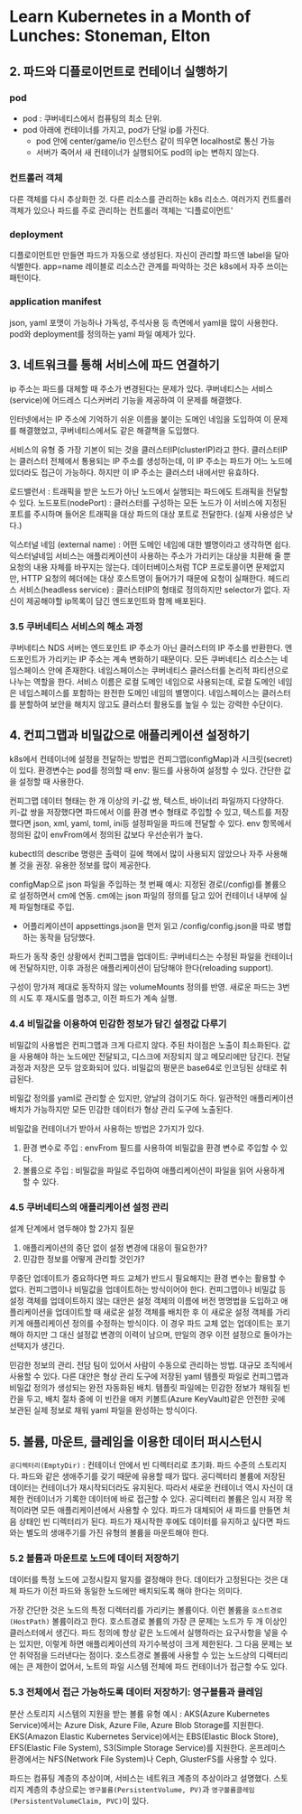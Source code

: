 # Learn Kubernetes in a Month of Lunches: Stoneman, Elton

## 2. 파드와 디플로이먼트로 컨테이너 실행하기

### pod

* pod : 쿠버네티스에서 컴퓨팅의 최소 단위.
* pod 아래에 컨테이너를 가지고, pod가 단일 ip를 가진다. 
  * pod 안에 center/game/io 인스턴스 같이 띄우면 localhost로 통신 가능
  * 서버가 죽어서 새 컨테이너가 실행되어도 pod의 ip는 변하지 않는다.

### 컨트롤러 객체

다른 객체를 다시 추상화한 것. 다른 리소스를 관리하는 k8s 리소스.
여러가지 컨트롤러 객체가 있으나 파드를 주로 관리하는 컨트롤러 객체는 '디플로이먼트'

### deployment

디플로이먼트만 만들면 파드가 자동으로 생성된다.
자신이 관리할 파드엔 label을 달아 식별한다. app=name
레이블로 리소스간 관계를 파악하는 것은 k8s에서 자주 쓰이는 패턴이다.

### application manifest

json, yaml 포맷이 가능하나 가독성, 주석사용 등 측면에서 yaml을 많이 사용한다.
pod와 deployment를 정의하는 yaml 파일 예제가 있다. 

## 3. 네트워크를 통해 서비스에 파드 연결하기

ip 주소는 파드를 대체할 때 주소가 변경된다는 문제가 있다. 쿠버네티스는 서비스(service)에 
어드레스 디스커버리 기능을 제공하여 이 문제를 해결했다. 

인터넷에서는 IP 주소에 기억하기 쉬운 이름을 붙이는 도메인 네임을 도입하여 이 문제를 해결했었고,
쿠버네티스에서도 같은 해결책을 도입했다. 

서비스의 유형 중 가장 기본이 되는 것을 클러스터IP(clusterIP)라고 한다. 클러스터IP는 클러스터
전체에서 통용되는 IP 주소를 생성하는데, 이 IP 주소는 파드가 어느 노드에 있더라도 접근이 가능하다. 
하지만 이 IP 주소는 클러스터 내에서만 유효하다. 

로드밸런서 : 트래픽을 받은 노드가 아닌 노드에서 실행되는 파드에도 트래픽을 전달할 수 있다. 
노드포트(nodePort) : 클러스터를 구성하는 모든 노드가 이 서비스에 지정된 포트를 주시하며
  들어온 트래픽을 대상 파드의 대상 포트로 전달한다. (실제 사용성은 낮다.)

익스터널 네임 (external name) : 어떤 도메인 네임에 대한 별명이라고 생각하면 쉽다.
  익스터널네임 서비스는 애플리케이션이 사용하는 주소가 가리키는 대상을 치환해 줄 뿐 요청의 내용 자체를
  바꾸지는 않는다. 데이터베이스처럼 TCP 프로토콜이면 문제없지만, HTTP 요청의 헤더에는 대상 호스트명이
  들어가기 때문에 요청이 실패한다. 
헤드리스 서비스(headless service) : 클러스터IP의 형태로 정의하지만 selector가 없다. 자신이 제공해야할 ip목록이 담긴 엔드포인트와 함께 배포된다.
  
### 3.5 쿠버네티스 서비스의 해소 과정

쿠버네티스 NDS 서버는 엔드포인트 IP 주소가 아닌 클러스터의 IP 주소를 반환한다. 엔드포인트가 가리키는 IP 주소는 계속 변화하기 때문이다. 
모든 쿠버네티스 리소스는 네임스페이스 안에 존재한다. 네임스페이스는 쿠버네티스 클러스터를 논리적 파티션으로 나누는 역할을 한다.
서비스 이름은 로컬 도메인 네임으로 사용되는데, 로컬 도메인 네임은 네임스페이스를 포함하는 완전한 도메인 네임의 별명이다.
네임스페이스는 클러스터를 분할하여 보안을 해치지 않고도 클러스터 활용도를 높일 수 있는 강력한 수단이다. 

## 4. 컨피그맵과 비밀값으로 애플리케이션 설정하기
  
k8s에서 컨테이너에 설정을 전달하는 방법은 컨피그맵(configMap)과 시크릿(secret)이 있다.
환경변수는 pod를 정의할 때 env: 필드를 사용하여 설정할 수 있다. 간단한 값을 설정할 때 사용한다.

컨피그맵 데이터 형태는 한 개 이상의 키-값 쌍, 텍스트, 바이너리 파일까지 다양하다. 
키-값 쌍을 저장했다면 파드에서 이를 환경 변수 형태로 주입할 수 있고, 텍스트를 저장했다면 json, xml, yaml, toml, ini등
설정파일을 파드에 전달할 수 있다.
env 항목에서 정의된 값이 envFrom에서 정의된 값보다 우선순위가 높다. 

kubectl의 describe 명령은 출력이 길에 책에서 많이 사용되지 않았으나 자주 사용해 볼 것을 권장. 유용한 정보를 많이 제공한다.

configMap으로 json 파일을 주입하는 첫 번째 예시: 지정된 경로(/config)를 볼륨으로 설정하면서 cm에 연동. cm에는 json 파일의 정의를 담고 있어 컨테이너 내부에 실제 파일형태로 주입. 

- 어플리케이션이 appsettings.json을 먼저 읽고 /config/config.json을 따로 병합하는 동작을 담당했다. 

파드가 동작 중인 상황에서 컨피그맵을 업데이트: 쿠버네티스는 수정된 파일을 컨테이너에 전달하지만, 이후 과정은 애플리케이션이 담당해야 한다(reloading support).

구성이 망가져 제대로 동작하지 않는 volumeMounts 정의를 반영. 새로운 파드는 3번의 시도 후 재시도를 멈추고, 이전 파드가 계속 실행.

### 4.4 비밀값을 이용하여 민감한 정보가 담긴 설정값 다루기

비밀값의 사용법은 컨피그맵과 크게 다르지 않다. 주된 차이점은 노출이 최소화된다. 값을 사용해야 하는 노드에만 전달되고, 디스크에 저장되지 않고 메모리에만 담긴다. 전달 과정과 저장은 모두 암호화되어 있다. 비밀값의 평문은 base64로 인코딩된 상태로 취급된다. 

비밀값 정의를 yaml로 관리할 순 있지만, 양날의 검이기도 하다. 일관적인 애플리케이션 배치가 가능하지만 모든 민감한 데이터가 형상 관리 도구에 노출된다. 

비밀값을 컨테이너가 받아서 사용하는 방법은 2가지가 있다. 

1. 환경 변수로 주입 : envFrom 필드를 사용하여 비밀값을 환경 변수로 주입할 수 있다.
2. 볼륨으로 주입 : 비밀값을 파일로 주입하여 애플리케이션이 파일을 읽어 사용하게 할 수 있다.

### 4.5 쿠버네티스의 애플리케이션 설정 관리

설계 단계에서 염두해야 할 2가지 질문

1. 애플리케이션의 중단 없이 설정 변경에 대응이 필요한가?
2. 민감한 정보를 어떻게 관리할 것인가?

무중단 업데이트가 중요하다면 파드 교체가 반드시 필요해지는 환경 변수는 활용할 수 없다. 컨피그맵이나 비밀값을 업데이트하는 방식이어야 한다. 
컨피그맵이나 비밀값 등 설정 객체를 업데이트하지 않는 대안은 설정 객체의 이름에 버전 명명법을 도입하고 애플리케이션을 업데이트할 때 새로운 설정 객체를 배치한 후 이 새로운 설정 객체를 가리키게 애플리케이션 정의를 수정하는 방식이다. 이 경우 파드 교체 없는 업데이트는 포기해야 하지만 그 대신 설정값 변경의 이력이 남으며, 만일의 경우 이전 설정으로 돌아가는 선택지가 생긴다. 

민감한 정보의 관리. 전담 팀이 있어서 사람이 수동으로 관리하는 방법. 대규모 조직에서 사용할 수 있다. 
다른 대안은 형상 관리 도구에 저장된 yaml 템플릿 파일로 컨피그맵과 비밀값 정의가 생성되는 완전 자동화된 배치. 템플릿 파일에는 민감한 정보가 채워질 빈칸을 두고, 배치 절차 중에 이 빈칸을 애저 키볼트(Azure KeyVault)같은 안전한 곳에 보관된 실제 정보로 채워 yaml 파일을 완성하는 방식이다. 

## 5. 볼륨, 마운트, 클레임을 이용한 데이터 퍼시스턴시

`공디렉터리(EmptyDir)` : 컨테이너 안에서 빈 디렉터리로 초기화. 파드 수준의 스토리지다. 파드와 같은 생애주기를 갖기 때문에 유용할 때가 많다. 공디렉터리 볼륨에 저장된 데이터는 컨테이너가 재시작되더라도 유지된다. 따라서 새로운 컨테이너 역시 자신이 대체한 컨테이너가 기록한 데이터에 바로 접근할 수 있다. 공디렉터리 볼륨은 임시 저장 목적이라면 모든 애플리케이션에서 사용할 수 있다.
파드가 대체되어 새 파드를 만들면 처음 상태인 빈 디렉터리가 된다. 파드가 재시작한 후에도 데이터를 유지하고 싶다면 파드와는 별도의 생애주기를 가진 유형의 볼륨을 마운트해야 한다. 

### 5.2 볼륨과 마운트로 노드에 데이터 저장하기

데이터를 특정 노드에 고정시킬지 말지를 결정해야 한다. 데이터가 고정된다는 것은 대체 파드가 이전 파드와 동일한 노드에만 배치되도록 해야 한다는 의미다. 

가장 간단한 것은 노드의 특정 디렉터리를 가리키는 볼륨이다. 이런 볼륨을 `호스트경로(HostPath)` 볼륨이라고 한다. 호스트경로 볼륨의 가장 큰 문제는 노드가 두 개 이상인 클러스터에서 생긴다. 파드 정의에 항상 같은 노드에서 실행하라는 요구사항을 넣을 수는 있지만, 이렇게 하면 애플리케이션의 자기수복성이 크게 제한된다. 
그 다음 문제는 보안 취약점을 드러낸다는 점이다. 호스트경로 볼륨에 사용할 수 있는 노드상의 디렉터리에는 큰 제한이 없어서, 노트의 파일 시스템 전체에 파드 컨테이너가 접근할 수도 있다. 

### 5.3 전체에서 접근 가능하도록 데이터 저장하기: 영구볼륨과 클레임

분산 스토리지 시스템의 지원을 받는 볼륨 유형 예시 : AKS(Azure Kubernetes Service)에서는 Azure Disk, Azure File, Azure Blob Storage를 지원한다. 
EKS(Amazon Elastic Kubernetes Service)에서는 EBS(Elastic Block Store), EFS(Elastic File System), S3(Simple Storage Service)를 지원한다.
온프레미스 환경에서는 NFS(Network File System)나 Ceph, GlusterFS를 사용할 수 있다. 

파드는 컴퓨팅 계층의 추상이며, 서비스는 네트워크 계층의 추상이라고 설명했다. 스토리지 계층의 추상으로는 `영구볼륨(PersistentVolume, PV)`과 `영구볼륨클레임(PersistentVolumeClaim, PVC)`이 있다. 

